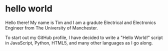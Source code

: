 # hello world

Hello there!
My name is Tim and I am a gradute Electrical and Electronics Engineer from The University of Manchester.

To start out my GitHub profile, I have decided to write a "Hello World!" script in JavaScript, Python, HTML5, and many other languages as I go along.
